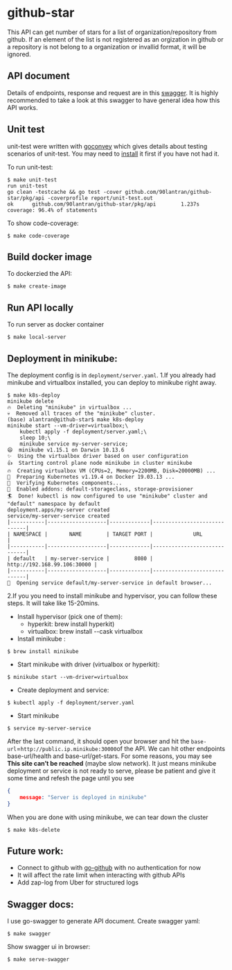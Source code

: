 # github-star
This API can get number of stars for a list of organization/repository from github. If an element of the list is not registered as an orgization in github or a repository is not belong to a organization or invallid format, it will be ignored.

## API document
Details of endpoints, response and request are in this [swagger](https://90lantran.github.io/swagger-github-stars/). It is highly recommended to take a look at this swagger to have general idea how this API works.

## Unit test
unit-test were written with [goconvey](https://github.com/smartystreets/goconvey) which gives details about testing scenarios of unit-test. You may need to [install](https://github.com/smartystreets/goconvey#installation) it first if you have not had it.

To run unit-test: 
```
$ make unit-test
run unit-test
go clean -testcache && go test -cover github.com/90lantran/github-star/pkg/api -coverprofile report/unit-test.out
ok      github.com/90lantran/github-star/pkg/api        1.237s  coverage: 96.4% of statements 
```

To show code-coverage:
```
$ make code-coverage
```

## Build docker image
To dockerzied the API:
```
$ make create-image
```

## Run API locally
To run server as docker container
```
$ make local-server
```

## Deployment in minikube: 
The deployment config is in `deployment/server.yaml`.
1.If you already had minikube and virtualbox installed, you can deploy to minikube right away.
```
$ make k8s-deploy
minikube delete
🔥  Deleting "minikube" in virtualbox ...
💀  Removed all traces of the "minikube" cluster.
(base) alantran@github-star$ make k8s-deploy
minikube start --vm-driver=virtualbox;\
	kubectl apply -f deployment/server.yaml;\
	sleep 10;\
	minikube service my-server-service;
😄  minikube v1.15.1 on Darwin 10.13.6
✨  Using the virtualbox driver based on user configuration
👍  Starting control plane node minikube in cluster minikube
🔥  Creating virtualbox VM (CPUs=2, Memory=2200MB, Disk=20000MB) ...
🐳  Preparing Kubernetes v1.19.4 on Docker 19.03.13 ...
🔎  Verifying Kubernetes components...
🌟  Enabled addons: default-storageclass, storage-provisioner
🏄  Done! kubectl is now configured to use "minikube" cluster and "default" namespace by default
deployment.apps/my-server created
service/my-server-service created
|-----------|-------------------|-------------|-----------------------------|
| NAMESPACE |       NAME        | TARGET PORT |             URL             |
|-----------|-------------------|-------------|-----------------------------|
| default   | my-server-service |        8080 | http://192.168.99.106:30000 |
|-----------|-------------------|-------------|-----------------------------|
🎉  Opening service default/my-server-service in default browser...

```
2.If you you need to install minikube and hypervisor, you can follow these steps. It will take like 15-20mins.
- Install hypervisor (pick one of them): 
    - hyperkit: brew install hyperkit) 
    - virtualbox: brew install --cask virtualbox
- Install minikube : 
```
$ brew install minikube
```
- Start minikube with driver (virtualbox or hyperkit):
```
$ minikube start --vm-driver=virtualbox
```
- Create deployment and service:
```
$ kubectl apply -f deployment/server.yaml
```
- Start minikube
```
$ service my-server-service
```

After the last command, it should open your browser and hit the `base-url`=`http://public.ip.minikube:30000`of the API. We can hit other endpoints  base-url/health and base-url/get-stars. For some reasons, you may see **This site can’t be reached** (maybe slow network). It just means minikube deployment or service is not ready to serve, please be patient and give it some time and refesh the page until you see 
```json
{
    message: "Server is deployed in minikube"
}
```

When you are done with using minikube, we can tear down the cluster
```
$ make k8s-delete
```

## Future work:
- Connect to github with [go-github](https://github.com/google/go-github) with no authentication for now
- It will affect the rate limit when interacting with github APIs
- Add zap-log from Uber for structured logs

## Swagger docs:
I use go-swagger to generate API document.
Create swagger yaml: 
```
$ make swagger
```
Show swagger ui in browser:
```
$ make serve-swagger
```
